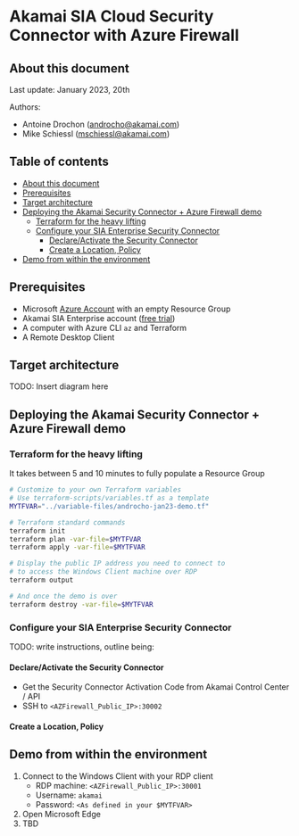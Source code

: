 # Akamai SIA Cloud Security Connector with Azure Firewall<!-- omit in toc -->

## About this document

Last update: January 2023, 20th

Authors:
- Antoine Drochon (androcho@akamai.com)
- Mike Schiessl (mschiessl@akamai.com)

## Table of contents<!-- omit in toc -->

- [About this document](#about-this-document)
- [Prerequisites](#prerequisites)
- [Target architecture](#target-architecture)
- [Deploying the Akamai Security Connector + Azure Firewall demo](#deploying-the-akamai-security-connector--azure-firewall-demo)
  - [Terraform for the heavy lifting](#terraform-for-the-heavy-lifting)
  - [Configure your SIA Enterprise Security Connector](#configure-your-sia-enterprise-security-connector)
    - [Declare/Activate the Security Connector](#declareactivate-the-security-connector)
    - [Create a Location, Policy](#create-a-location-policy)
- [Demo from within the environment](#demo-from-within-the-environment)

## Prerequisites

- Microsoft [Azure Account](https://azure.microsoft.com) with an empty Resource Group
- Akamai SIA Enterprise account ([free trial]([#](https://www.akamai.com/products/secure-internet-access-enterprise)))
- A computer with Azure CLI `az` and Terraform
- A Remote Desktop Client

## Target architecture

TODO: Insert diagram here

## Deploying the Akamai Security Connector + Azure Firewall demo

### Terraform for the heavy lifting

It takes between 5 and 10 minutes to fully populate a Resource Group

```bash
# Customize to your own Terraform variables
# Use terraform-scripts/variables.tf as a template
MYTFVAR="../variable-files/androcho-jan23-demo.tf"

# Terraform standard commands
terraform init
terraform plan -var-file=$MYTFVAR
terraform apply -var-file=$MYTFVAR

# Display the public IP address you need to connect to
# to access the Windows Client machine over RDP
terraform output

# And once the demo is over
terraform destroy -var-file=$MYTFVAR
```

### Configure your SIA Enterprise Security Connector

TODO: write instructions, outline being:

#### Declare/Activate the Security Connector

- Get the Security Connector Activation Code from Akamai Control Center / API
- SSH to `<AZFirewall_Public_IP>:30002`

#### Create a Location, Policy

## Demo from within the environment

1. Connect to the Windows Client with your RDP client
    - RDP machine: `<AZFirewall_Public_IP>:30001`
    - Username: `akamai`
    - Password: `<As defined in your $MYTFVAR>`
2. Open Microsoft Edge
3. TBD
